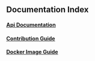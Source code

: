 ## Documentation Index

#### [Api Documentation](https://rawcdn.githack.com/ServiceComb/service-center/master/docs/api-docs.html)

#### [Contribution Guide](/docs/contribution.md) 

#### [Docker Image Guide](/docs/create-docker-image.md) 
